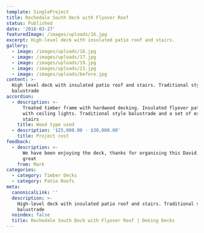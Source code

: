 ```yaml
---
template: SingleProject
title: Rochedale South Deck with Flyover Roof
status: Published
date: '2018-03-27'
featuredImage: /images/uploads/16.jpg
excerpt: High-level deck with insulated patio roof and stairs.
gallery:
  - image: /images/uploads/16.jpg
  - image: /images/uploads/17.jpg
  - image: /images/uploads/19.jpg
  - image: /images/uploads/21.jpg
  - image: /images/uploads/before.jpg
content: >-
  High level deck with insulated patio roof and stairs. Traditional style
  balustrade
accordion:
  - description: >-
      Treated timber frame with hardwood decking. Insulated flyover patio roof
      with ceiling lights. Traditional style balustrade and a set of external
      stairs
    title: Wood type used
  - description: '$25,000.00 - $30,000.00'
    title: Project cost
feedback:
  - description: >-
      We have been enjoying the deck, thanks for organising this David, its
      great
    from: Mark
categories:
  - category: Timber Decks
  - category: Patio Roofs
meta:
  canonicalLink: ''
  description: >-
    High-level deck with insulated patio roof and stairs. Traditional style
    balustrade
  noindex: false
  title: Rochedale South Deck with Flyover Roof | Deking Decks
---
```


